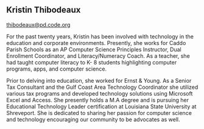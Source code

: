 ## Kristin Thibodeaux

[thibodeaux@pd.code.org](mailto:thibodeaux@pd.code.org)

For the past twenty years, Kristin has been involved with technology in the education and corporate environments.  Presently, she works for Caddo Parish Schools as an AP Computer Science Principles Instructor, Dual Enrollment Coordinator, and Literacy/Numeracy Coach. As a teacher, she had taught computer literacy to K- 8 students highlighting computer programs, apps, and computer science.  

Prior to delving into education, she worked for Ernst & Young. As a Senior Tax Consultant and the Gulf Coast Area Technology Coordinator she utilized various tax programs and developed technology solutions using Microsoft Excel and Access.  She presently holds a M.A degree and is pursuing her Educational Technology Leader certification at Louisiana State University at Shreveport. She is dedicated to sharing her passion for computer science and technology encouraging our community to be advocates as well.
